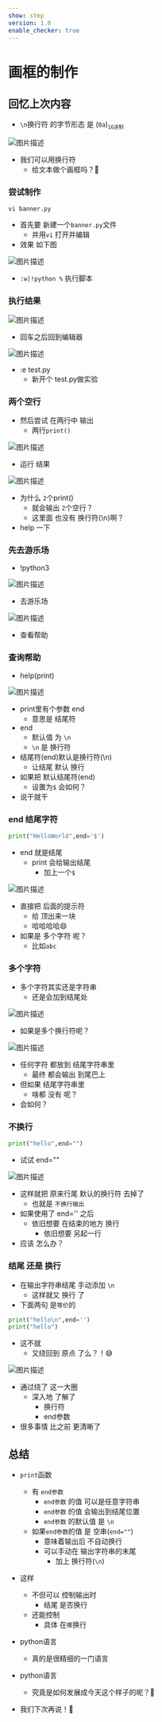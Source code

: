 ```yaml
---
show: step
version: 1.0
enable_checker: true
---
```


# 画框的制作

## 回忆上次内容

- `\n`换行符 的字节形态 是 (`0a`)<sub>`16进制`</sub>

![图片描述](https://doc.shiyanlou.com/courses/uid1190679-20210307-1615080578652)

- 我们可以用换行符
	- 给文本做个画框吗？🤔

### 尝试制作

```shell
vi banner.py
```

- 首先要 新建一个`banner.py`文件
	- 并用`vi` 打开并编辑
- 效果 如下图

![图片描述](https://doc.shiyanlou.com/courses/uid1190679-20230120-1674204434339)

- `:w|!python %` 执行脚本

### 执行结果

![图片描述](https://doc.shiyanlou.com/courses/uid1190679-20220930-1664544094383)

- 回车之后回到编辑器

![图片描述](https://doc.shiyanlou.com/courses/uid1190679-20230428-1682689378400)

- :e test.py	
	- 新开个 test.py做实验

### 两个空行

- 然后尝试 在两行中 输出
	- 两行`print()`

![图片描述](https://doc.shiyanlou.com/courses/uid1190679-20221201-1669897463373)

- 运行 结果

![图片描述](https://doc.shiyanlou.com/courses/uid1190679-20221201-1669897476415)

- 为什么 `2`个print() 
	- 就会输出 `2`个空行？
	- 这里面 也没有 换行符(\n)啊？
- help 一下

### 先去游乐场

- !python3 

![图片描述](https://doc.shiyanlou.com/courses/uid1190679-20230417-1681738703319)

- 去游乐场

![图片描述](https://doc.shiyanlou.com/courses/uid1190679-20230417-1681738788418)

- 查看帮助

### 查询帮助

- help(print)

![图片描述](https://doc.shiyanlou.com/courses/uid1190679-20220925-1664113074537)

- print里有个参数 end 
    - 意思是 结尾符
- end
	- 默认值 为  `\n`
	- `\n` 是 换行符
- 结尾符(end)默认是换行符(\n)
	- 让结尾 默认 换行
- 如果把 默认结尾符(end)
	- 设置为`$` 会如何？
- 说干就干

### end 结尾字符

```python
print("HelloWorld",end='$')
```

- end 就是结尾
	- print 会给输出结尾
		- 加上一个`$`

![图片描述](https://doc.shiyanlou.com/courses/uid1190679-20210220-1613825388067)

- 直接把 后面的提示符
	- 给 顶出来一块
	- 哈哈哈哈😄
- 如果是 多个字符 呢？
	- 比如`abc`

### 多个字符

- 多个字符其实还是字符串
	- 还是会加到结尾处

![图片描述](https://doc.shiyanlou.com/courses/uid1190679-20210220-1613825502869)

- 如果是多个换行符呢？

![图片描述](https://doc.shiyanlou.com/courses/uid1190679-20220930-1664544495183)

- 任何字符 都放到 结尾字符串里
	- 最终 都会输出 到尾巴上
- 但如果 结尾字符串里
	- 啥都 没有 呢？
- 会如何？

### 不换行

```python
print("hello",end="")
```

- 试试 end=""

![图片描述](https://doc.shiyanlou.com/courses/uid1190679-20210220-1613825704886)

- 这样就把 原来行尾 默认的换行符 去掉了
	- 也就是 `不换行输出`
- 如果使用了 end='' 之后
	- 依旧想要 在结束的地方 换行
		- 依旧想要 另起一行
- 应该 怎么办？

### 结尾 还是 换行

- 在输出字符串结尾 手动添加 `\n`
  - 这样就又 换行 了
- 下面两句 是`等价`的

```python
print("hello\n",end='')
print("hello")
```

- 这不就 
	- 又绕回到 原点 了么？！😅 

![图片描述](https://doc.shiyanlou.com/courses/uid1190679-20221001-1664630175131)

- 通过绕了 这一大圈
	- 深入地 了解了 
		- 换行符
		- end参数
- 很多事情 比之前 更清晰了

## 总结

- `print`函数
  - 有 `end参数`
	  - `end参数` 的值 可以是任意字符串
	  - `end参数` 的值 会输出到结尾位置
	  - `end参数` 的默认值 是 `\n`
  - 如果`end参数`的值 是 空串(`end=""`)
    - 意味着输出后 不自动换行
	- 可以手动在 输出字符串的末尾
		- 加上 换行符(`\n`)
- 这样
    - 不但可以 控制输出时 
    	- 结尾 是否换行
	- 还能控制
		- 具体 在`哪`换行

- python语言
	- 真的是很精细的一门语言
- python语言
	- 究竟是如何发展成今天这个样子的呢？🤔

- 我们下次再说！👋
